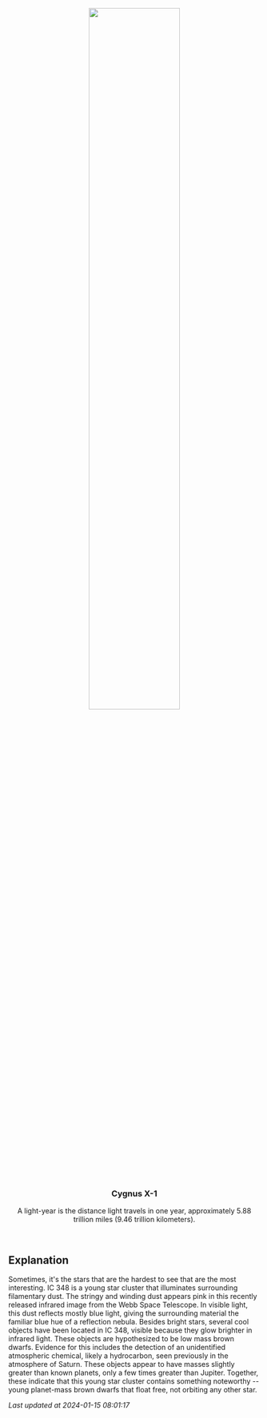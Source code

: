 <p align='center'>
    <img src='https://apod.nasa.gov/apod/image/2401/IC348_webb_960.jpg' width='60%' />
    <h3 align="center">Cygnus X-1</h3>
    <p align="center">A light-year is the distance light travels in one year, approximately 5.88 trillion miles (9.46 trillion kilometers).</p>
</p>
<br/>

Explanation
--
Sometimes, it's the stars that are the hardest to see that are the most interesting. IC 348 is a young star cluster that illuminates surrounding filamentary dust.  The stringy and winding dust appears pink in this recently released infrared image from the Webb Space Telescope. In visible light, this dust reflects mostly blue light, giving the surrounding material the familiar blue hue of a reflection nebula.  Besides bright stars, several cool objects have been located in IC 348, visible because they glow brighter in infrared light.  These objects are hypothesized to be low mass brown dwarfs.  Evidence for this includes the detection of an unidentified atmospheric chemical, likely a hydrocarbon, seen previously in the atmosphere of Saturn. These objects appear to have masses slightly greater than known planets, only a few times greater than Jupiter.  Together, these indicate that this young star cluster contains something noteworthy -- young planet-mass brown dwarfs that float free, not orbiting any other star.


*Last updated at 2024-01-15 08:01:17*
